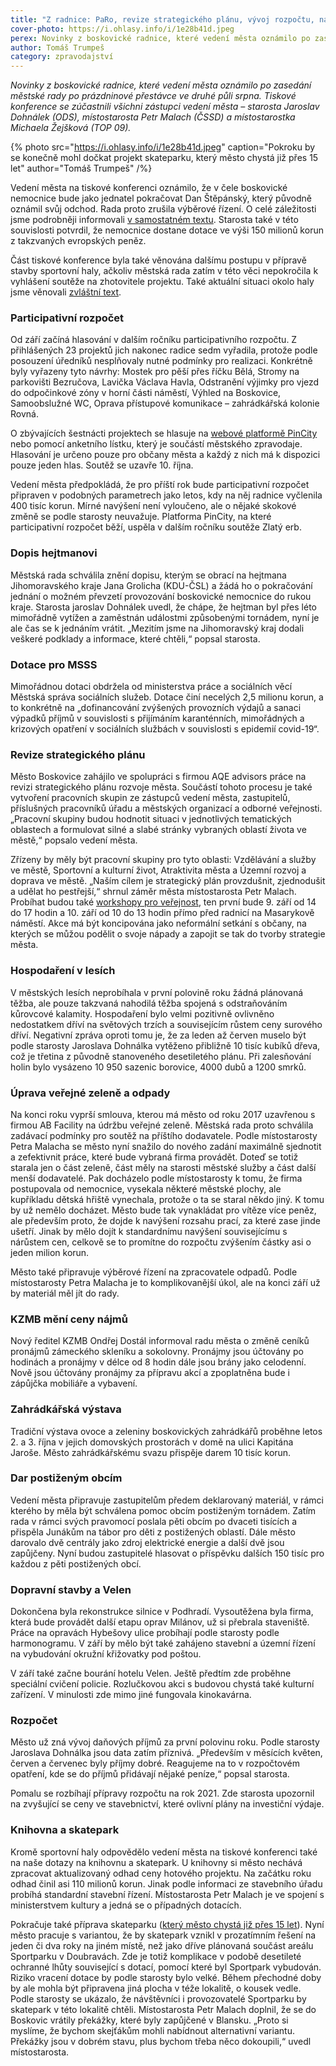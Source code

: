 ```yaml
---
title: "Z radnice: PaRo, revize strategického plánu, vývoj rozpočtu, náhradní skatepark"
cover-photo: https://i.ohlasy.info/i/1e28b41d.jpeg
perex: Novinky z boskovické radnice, které vedení města oznámilo po zasedání městské rady po prázdninové přestávce ve druhé půli srpna.
author: Tomáš Trumpeš
category: zpravodajství
---
```


*Novinky z boskovické radnice, které vedení města oznámilo po zasedání městské rady po prázdninové přestávce ve druhé půli srpna. Tiskové konference se zúčastnili všichni zástupci vedení města – starosta Jaroslav Dohnálek (ODS), místostarosta Petr Malach (ČSSD) a místostarostka Michaela Žejšková (TOP 09).*

{% photo src="https://i.ohlasy.info/i/1e28b41d.jpeg" caption="Pokroku by se konečně mohl dočkat projekt skateparku, který město chystá již přes 15 let" author="Tomáš Trumpeš" /%}

Vedení města na tiskové konferenci oznámilo, že v čele boskovické nemocnice bude jako jednatel pokračovat Dan Štěpánský, který původně oznámil svůj odchod. Rada proto zrušila výběrové řízení. O celé záležitosti jsme podrobněji informovali [v samostatném textu](https://ohlasy.info/clanky/2021/08/stepansky-zustava.html). Starosta také v této souvislosti potvrdil, že nemocnice dostane dotace ve výši 150 milionů korun z takzvaných evropských peněz.

Část tiskové konference byla také věnována dalšímu postupu v přípravě stavby sportovní haly, ačkoliv městská rada zatím v této věci nepokročila k vyhlášení soutěže na zhotovitele projektu. Také aktuální situaci okolo haly jsme věnovali [zvláštní text](https://ohlasy.info/clanky/2021/08/hala-projekt.html).

### Participativní rozpočet

Od září začíná hlasování v dalším ročníku participativního rozpočtu. Z přihlášených 23 projektů jich nakonec radice sedm vyřadila, protože podle posouzení úředníků nesplňovaly nutné podmínky pro realizaci. Konkrétně byly vyřazeny tyto návrhy: Mostek pro pěší přes říčku Bělá, Stromy na parkovišti Bezručova, Lavička Václava Havla, Odstranění výjimky pro vjezd do odpočinkové zóny v horní části náměstí, Výhled na Boskovice, Samoobslužné WC, Oprava přístupové komunikace – zahrádkářská kolonie Rovná.

O zbývajících šestnácti projektech se hlasuje na [webové platformě PinCity](https://boskovice.pincity.cz/participativni-rozpocet/2021) nebo pomocí anketního lístku, který je součástí městského zpravodaje. Hlasování je určeno pouze pro občany města a každý z nich má k dispozici pouze jeden hlas. Soutěž se uzavře 10. října.

Vedení města předpokládá, že pro příští rok bude participativní rozpočet připraven v podobných parametrech jako letos, kdy na něj radnice vyčlenila 400 tisíc korun. Mírné navýšení není vyloučeno, ale o nějaké skokové změně se podle starosty neuvažuje. Platforma PinCity, na které participativní rozpočet běží, uspěla v dalším ročníku soutěže Zlatý erb.

### Dopis hejtmanovi

Městská rada schválila znění dopisu, kterým se obrací na hejtmana Jihomoravského kraje Jana Grolicha (KDU-ČSL) a žádá ho o pokračování jednání o možném převzetí provozování boskovické nemocnice do rukou kraje. Starosta jaroslav Dohnálek uvedl, že chápe, že hejtman byl přes léto mimořádně vytížen a zaměstnán událostmi způsobenými tornádem, nyní je ale čas se k jednáním vrátit. „Mezitím jsme na Jihomoravský kraj dodali veškeré podklady a informace, které chtěli,“ popsal starosta.

### Dotace pro MSSS

Mimořádnou dotaci obdržela od ministerstva práce a sociálních věcí Městská správa sociálních služeb. Dotace činí necelých 2,5 milionu korun, a to konkrétně na „dofinancování zvýšených provozních výdajů a sanaci výpadků příjmů v souvislosti s přijímáním karanténních, mimořádných a krizových opatření v sociálních službách v souvislosti s epidemií covid-19“.

### Revize strategického plánu

Město Boskovice zahájilo ve spolupráci s firmou AQE advisors práce na revizi strategického plánu rozvoje města. Součástí tohoto procesu je také vytvoření pracovních skupin ze zástupců vedení města, zastupitelů, příslušných pracovníků úřadu a městských organizací a odborné veřejnosti. „Pracovní skupiny budou hodnotit situaci v jednotlivých tematických oblastech a formulovat silné a slabé stránky vybraných oblastí života ve městě,“ popsalo vedení města.

Zřízeny by měly být pracovní skupiny pro tyto oblasti: Vzdělávání a služby ve městě, Sportovní a kulturní život, Atraktivita města a Územní rozvoj a doprava ve městě. „Naším cílem je strategický plán provzdušnit, zjednodušit a udělat ho pestřejší,“ shrnul záměr města místostarosta Petr Malach. Probíhat budou také [workshopy pro veřejnost](https://boskovice.cz/setkani-s-obcany-k-vytvoreni-strategickeho-planu-rozvoje-mesta-boskovice-na-obdobi-2022-2032/d-42424), ten první bude 9. září od 14 do 17 hodin a 10. září od 10 do 13 hodin přímo před radnicí na Masarykově náměstí. Akce má být koncipována jako neformální setkání s občany, na kterých se můžou podělit o svoje nápady a zapojit se tak do tvorby strategie města.

### Hospodaření v lesích

V městských lesích neprobíhala v první polovině roku žádná plánovaná těžba, ale pouze takzvaná nahodilá těžba spojená s odstraňováním kůrovcové kalamity. Hospodaření bylo velmi pozitivně ovlivněno nedostatkem dříví na světových trzích a souvisejícím růstem ceny surového dříví. Negativní zpráva oproti tomu je, že za leden až červen muselo být podle starosty Jaroslava Dohnálka vytěženo přibližně 10 tisíc kubíků dřeva, což je třetina z původně stanoveného desetiletého plánu. Při zalesňování holin bylo vysázeno 10 950 sazenic borovice, 4000 dubů a 1200 smrků.

### Úprava veřejné zeleně a odpady

Na konci roku vyprší smlouva, kterou má město od roku 2017 uzavřenou s firmou AB Facility na údržbu veřejné zeleně. Městská rada proto schválila zadávací podmínky pro soutěž na příštího dodavatele. Podle místostarosty Petra Malacha se město nyní snažilo do nového zadání maximálně sjednotit a zefektivnit práce, které bude vybraná firma provádět. Doteď se totiž starala jen o část zeleně, část měly na starosti městské služby a část další menší dodavatelé. Pak docházelo podle místostarosty k tomu, že firma postupovala od nemocnice, vysekala některé městské plochy, ale kupříkladu dětská hřiště vynechala, protože o ta se staral někdo jiný. K tomu by už nemělo docházet. Město bude tak vynakládat pro vítěze více peněz, ale především proto, že dojde k navýšení rozsahu prací, za které zase jinde ušetří. Jinak by mělo dojít k standardnímu navýšení souvisejícímu s nárůstem cen, celkově se to promítne do rozpočtu zvýšením částky asi o jeden milion korun.

Město také připravuje výběrové řízení na zpracovatele odpadů. Podle místostarosty Petra Malacha je to komplikovanější úkol, ale na konci září už by materiál měl jít do rady.

### KZMB mění ceny nájmů

Nový ředitel KZMB Ondřej Dostál informoval radu města o změně ceníků pronájmů zámeckého skleníku a sokolovny. Pronájmy jsou účtovány po hodinách a pronájmy v délce od 8 hodin dále jsou brány jako celodenní. Nově jsou účtovány pronájmy za přípravu akcí a zpoplatněna bude i zápůjčka mobiliáře a vybavení.

### Zahrádkářská výstava

Tradiční výstava ovoce a zeleniny boskovických zahrádkářů proběhne letos 2. a 3. října v jejich domovských prostorách v domě na ulici Kapitána Jaroše. Město zahrádkářskému svazu přispěje darem 10 tisíc korun.

### Dar postiženým obcím

Vedení města připravuje zastupitelům předem deklarovaný materiál, v rámci kterého by měla být schválena pomoc obcím postiženým tornádem. Zatím rada v rámci svých pravomocí poslala pěti obcím po dvaceti tisících a přispěla Junákům na tábor pro děti z postižených oblastí. Dále město darovalo dvě centrály jako zdroj elektrické energie a další dvě jsou zapůjčeny. Nyní budou zastupitelé hlasovat o příspěvku dalších 150 tisíc pro každou z pěti postižených obcí.

### Dopravní stavby a Velen

Dokončena byla rekonstrukce silnice v Podhradí. Vysoutěžena byla firma, která bude provádět další etapu oprav Milánov, už si přebrala staveniště. Práce na opravách Hybešovy ulice probíhají podle starosty podle harmonogramu. V září by mělo být také zahájeno stavební a územní řízení na vybudování okružní křižovatky pod poštou.

V září také začne bourání hotelu Velen. Ještě předtím zde proběhne speciální cvičení policie. Rozlučkovou akci s budovou chystá také kulturní zařízení. V minulosti zde mimo jiné fungovala kinokavárna.

### Rozpočet

Město už zná vývoj daňových příjmů za první polovinu roku. Podle starosty Jaroslava Dohnálka jsou data zatím příznivá. „Především v měsících květen, červen a červenec byly příjmy dobré. Reagujeme na to v rozpočtovém opatření, kde se do příjmů přidávají nějaké peníze,“ popsal starosta. 

Pomalu se rozbíhají přípravy rozpočtu na rok 2021. Zde starosta upozornil na zvyšující se ceny ve stavebnictví, které ovlivní plány na investiční výdaje.

### Knihovna a skatepark

Kromě sportovní haly odpovědělo vedení města na tiskové konferenci také na naše dotazy na knihovnu a skatepark. U knihovny si město nechává zpracovat aktualizovaný odhad ceny hotového projektu. Na začátku roku odhad činil asi 110 milionů korun. Jinak podle informaci ze stavebního úřadu probíhá standardní stavební řízení. Místostarosta Petr Malach je ve spojení s ministerstvem kultury a jedná se o případných dotacích.

Pokračuje také příprava skateparku ([který město chystá již přes 15 let](https://ohlasy.info/clanky/2015/06/skatepark.html)). Nyní město pracuje s variantou, že by skatepark vznikl v prozatímním řešení na jeden či dva roky na jiném místě, než jako dříve plánovaná součást areálu Sportparku v Doubravách. Zde je totiž komplikace v podobě desetileté ochranné lhůty související s dotací, pomocí které byl Sportpark vybudován. Riziko vracení dotace by podle starosty bylo velké. Během přechodné doby by ale mohla být připravena jiná plocha v téže lokalitě, o kousek vedle. Podle starosty se ukázalo, že návštěvníci i provozovatelé Sportparku by skatepark v této lokalitě chtěli. Místostarosta Petr Malach doplnil, že se do Boskovic vrátily překážky, které byly zapůjčené v Blansku. „Proto si myslíme, že bychom skejťákům mohli nabídnout alternativní variantu. Překážky jsou v dobrém stavu, plus bychom třeba něco dokoupili,“ uvedl místostarosta.
